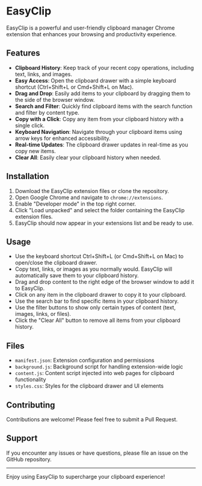 # EasyClip

EasyClip is a powerful and user-friendly clipboard manager Chrome extension that enhances your browsing and productivity experience.

## Features

- **Clipboard History**: Keep track of your recent copy operations, including text, links, and images.
- **Easy Access**: Open the clipboard drawer with a simple keyboard shortcut (Ctrl+Shift+L or Cmd+Shift+L on Mac).
- **Drag and Drop**: Easily add items to your clipboard by dragging them to the side of the browser window.
- **Search and Filter**: Quickly find clipboard items with the search function and filter by content type.
- **Copy with a Click**: Copy any item from your clipboard history with a single click.
- **Keyboard Navigation**: Navigate through your clipboard items using arrow keys for enhanced accessibility.
- **Real-time Updates**: The clipboard drawer updates in real-time as you copy new items.
- **Clear All**: Easily clear your clipboard history when needed.

## Installation

1. Download the EasyClip extension files or clone the repository.
2. Open Google Chrome and navigate to `chrome://extensions`.
3. Enable "Developer mode" in the top right corner.
4. Click "Load unpacked" and select the folder containing the EasyClip extension files.
5. EasyClip should now appear in your extensions list and be ready to use.

## Usage

- Use the keyboard shortcut Ctrl+Shift+L (or Cmd+Shift+L on Mac) to open/close the clipboard drawer.
- Copy text, links, or images as you normally would. EasyClip will automatically save them to your clipboard history.
- Drag and drop content to the right edge of the browser window to add it to EasyClip.
- Click on any item in the clipboard drawer to copy it to your clipboard.
- Use the search bar to find specific items in your clipboard history.
- Use the filter buttons to show only certain types of content (text, images, links, or files).
- Click the "Clear All" button to remove all items from your clipboard history.


## Files

- `manifest.json`: Extension configuration and permissions
- `background.js`: Background script for handling extension-wide logic
- `content.js`: Content script injected into web pages for clipboard functionality
- `styles.css`: Styles for the clipboard drawer and UI elements

## Contributing

Contributions are welcome! Please feel free to submit a Pull Request.


## Support

If you encounter any issues or have questions, please file an issue on the GitHub repository.

---

Enjoy using EasyClip to supercharge your clipboard experience!